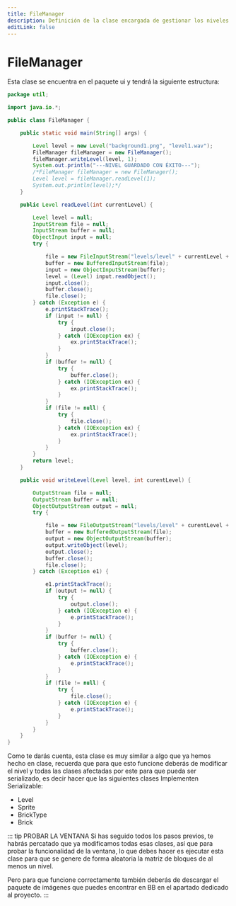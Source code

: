 ```yaml
---
title: FileManager
description: Definición de la clase encargada de gestionar los niveles
editLink: false
---
```


# FileManager <Badge type="tip" text="Nuevo" vertical="middle" />

Esta clase se encuentra en el paquete ui y tendrá la siguiente estructura:

```java
package util;

import java.io.*;

public class FileManager {

    public static void main(String[] args) {

        Level level = new Level("background1.png", "level1.wav");
        FileManager fileManager = new FileManager();
        fileManager.writeLevel(level, 1);
        System.out.println("---NIVEL GUARDADO CON ÉXITO---");
        /*FileManager fileManager = new FileManager();
        Level level = fileManager.readLevel(1);
        System.out.println(level);*/
    }

    public Level readLevel(int currentLevel) {

        Level level = null;
        InputStream file = null;
        InputStream buffer = null;
        ObjectInput input = null;
        try {

            file = new FileInputStream("levels/level" + currentLevel + ".lvl");
            buffer = new BufferedInputStream(file);
            input = new ObjectInputStream(buffer);
            level = (Level) input.readObject();
            input.close();
            buffer.close();
            file.close();
        } catch (Exception e) {
            e.printStackTrace();
            if (input != null) {
                try {
                    input.close();
                } catch (IOException ex) {
                    ex.printStackTrace();
                }
            }
            if (buffer != null) {
                try {
                    buffer.close();
                } catch (IOException ex) {
                    ex.printStackTrace();
                }
            }
            if (file != null) {
                try {
                    file.close();
                } catch (IOException ex) {
                    ex.printStackTrace();
                }
            }
        }
        return level;
    }

    public void writeLevel(Level level, int curentLevel) {

        OutputStream file = null;
        OutputStream buffer = null;
        ObjectOutputStream output = null;
        try {

            file = new FileOutputStream("levels/level" + curentLevel + ".lvl");
            buffer = new BufferedOutputStream(file);
            output = new ObjectOutputStream(buffer);
            output.writeObject(level);
            output.close();
            buffer.close();
            file.close();
        } catch (Exception e1) {

            e1.printStackTrace();
            if (output != null) {
                try {
                    output.close();
                } catch (IOException e) {
                    e.printStackTrace();
                }
            }
            if (buffer != null) {
                try {
                    buffer.close();
                } catch (IOException e) {
                    e.printStackTrace();
                }
            }
            if (file != null) {
                try {
                    file.close();
                } catch (IOException e) {
                    e.printStackTrace();
                }
            }
        }
    }
}
```

Como te darás cuenta, esta clase es muy similar a algo que ya hemos hecho en clase, recuerda que para que esto funcione
deberás de modificar el nivel y todas las clases afectadas por este para que pueda ser serializado, es decir hacer que
las siguientes clases Implementen Serializable:

- Level
- Sprite
- BrickType
- Brick

::: tip PROBAR LA VENTANA
Si has seguido todos los pasos previos, te habrás percatado que ya modificamos todas esas clases, así que para probar la
funcionalidad de la ventana, lo que debes hacer es ejecutar esta clase para que se genere de forma aleatoria la matriz
de bloques de al menos un nivel.
    
Pero para que funcione correctamente también deberás de descargar el paquete de imágenes que puedes encontrar en BB en
el apartado dedicado al proyecto.
:::

